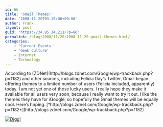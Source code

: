 ```yaml
---
id: 66
title: 'Gmail Themes!'
date: '2008-11-20T03:15:00+00:00'
author: Frank
layout: post
guid: 'https://34.95.34.211/?p=66'
permalink: /blog/2008/11/20/2008-11-20-gmail-themes-html/
categories:
    - 'Current Events'
    - 'Geek Culture'
    - Internet
    - Technology
---
```


<div src="v5">According to [ZDNet](http://blogs.zdnet.com/Google/wp-trackback.php?p=1182) and other sources, including Felicia Day’s Twitter, Gmail began offering themes to a limited number of users (Felicia included, apparently) today. I am not yet one of those lucky users. I really hope they make it available for all users very soon, because I really want to try it out. I like the themes they have for iGoogle, so hopefully the Gmail themes will be equally cool. Here’s hoping. [*http://blogs.zdnet.com/Google/wp-trackback.php?p=1182*](http://blogs.zdnet.com/Google/wp-trackback.php?p=1182)

[![Digg!](http://digg.com/img/badges/100x20-digg-button.gif)  ](http://digg.com/)

</div>